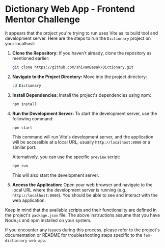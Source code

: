 # Dictionary Web App - Frontend Mentor Challenge

It appears that the project you're trying to run uses Vite as its build tool and development server. Here are the steps to run the `Dictionary` project on your localhost:

1. **Clone the Repository:**
   If you haven't already, clone the repository as mentioned earlier:

   ```sh
   git clone https://github.com/shivamBasak/Dictionary.git
   ```

2. **Navigate to the Project Directory:**
   Move into the project directory:

   ```sh
   cd Dictionary
   ```

3. **Install Dependencies:**
   Install the project's dependencies using npm:

   ```sh
   npm install
   ```

4. **Run the Development Server:**
   To start the development server, use the following command:

   ```sh
   npm start
   ```

   This command will run Vite's development server, and the application will be accessible at a local URL, usually `http://localhost:8080` or a similar port.

   Alternatively, you can use the specific `preview` script:

   ```sh
   npm run 
   ```

   This will also start the development server.

5. **Access the Application:**
   Open your web browser and navigate to the local URL where the development server is running (e.g., `http://localhost:8080`). You should be able to see and interact with the web application.

Keep in mind that the available scripts and their functionality are defined in the project's `package.json` file. The above instructions assume that you have Node.js and npm installed on your system.

If you encounter any issues during this process, please refer to the project's documentation or README for troubleshooting steps specific to the `fem-dictionary-web-app`.
